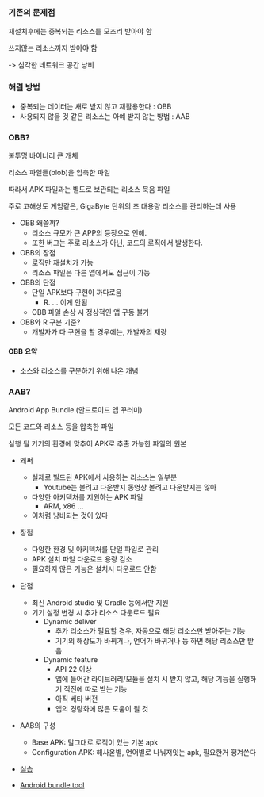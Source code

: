 ### 기존의 문제점

재설치후에는 중복되는 리소스를 모조리 받아야 함

쓰지않는 리소스까지 받아야 함

-> 심각한 네트워크 공간 낭비



### 해결 방법

* 중복되는 데이터는 새로 받지 않고 재활용한다 : OBB
* 사용되지 않을 것 같은 리소스는 아예 받지 않는 방법 : AAB



### OBB?

불투명 바이너리 큰 개체

리소스 파일들(blob)을 압축한 파일

따라서 APK 파일과는 별도로 보관되는 리소스 묵음 파일

주로 고해상도 게임같은, GigaByte 단위의 초 대용량 리소스를 관리하는데 사용

* OBB 왜쓸까?
  * 리소스 규모가 큰 APP의 등장으로 인해.
  * 또한 버그는 주로 리소스가 아닌, 코드의 로직에서 발생한다.
* OBB의 장점
  * 로직만 재설치가 가능
  * 리소스 파일은 다른 앱에서도 접근이 가능
* OBB의 단점
  * 단일 APK보다 구현이 까다로움
    * R. ... 이게 안됨
  * OBB 파일 손상 시 정상적인 앱 구동 불가
* OBB와 R 구분 기준?
  * 개발자가 다 구현을 할 경우에는, 개발자의 재량



#### OBB 요약

* 소스와 리소스를 구분하기 위해 나온 개념



### AAB?

Android App Bundle (안드로이드 앱 꾸러미)

모든 코드와 리소스 등을 압축한 파일

실행 될 기기의 환경에 맞추어 APK로 추출 가능한 파일의 원본



* 왜써
  * 실제로 빌드된 APK에서 사용하는 리소스는 일부분
    * Youtube는 볼려고 다운받지 동영상 볼려고 다운받지는 않아
  * 다양한 아키텍처를 지원하는 APK 파일
    * ARM, x86 ...
  * 이처럼 낭비되는 것이 있다



* 장점
  * 다양한 환경 및 아키텍처를 단일 파일로 관리
  * APK 설치 파일 다운로드 용량 감소
  * 필요하지 않은 기능은 설치시 다운로드 안함
* 단점
  * 최신 Android studio 및 Gradle 등에서만 지원
  * 기기 설정 변경 시 추가 리소스 다운로드 필요
    * Dynamic deliver
      * 추가 리소스가 필요할 경우, 자동으로 해당 리소스만 받아주는 기능
      * 기기의 해상도가 바뀌거나, 언어가 바뀌거나 등 하면 해당 리소스만 받음
    * Dynamic feature
      * API 22 이상
      * 앱에 들어간 라이브러리/모듈을 설치 시 받지 않고, 해당 기능을 실행하기 직전에 따로 받는 기능
      * 아직 베타 버전
      * 앱의 경량화에 많은 도움이 될 것
* AAB의 구성
  * Base APK: 말그대로 로직이 있는 기본 apk
  * Configuration APK: 해사옫별, 언어별로 나눠져잇는 apk, 필요한거 땡겨쓴다
* [실습](https://codelabs.developers.google.com/codelabs/your-first-dynamic-app/index.html#0)

* [Android bundle tool](https://developer.android.com/studio/command-line/bundletool)

